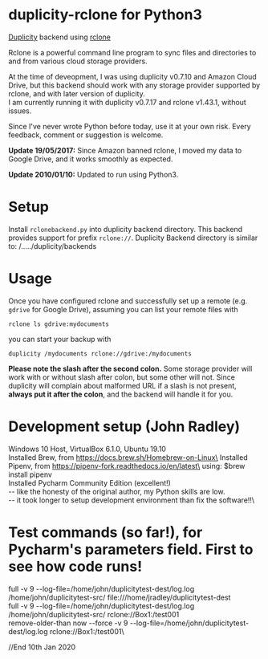 # duplicity-rclone for Python3
[Duplicity](http://duplicity.nongnu.org/) backend using [rclone](http://rclone.org/)

Rclone is a powerful command line program to sync files and directories to and from various cloud storage providers.

At the time of deveopment, I was using duplicity v0.7.10 and Amazon Cloud Drive, but this backend should work with any storage provider supported by rclone, and with later version of duplicity.\
I am currently running it with duplicity v0.7.17 and rclone v1.43.1, without issues.

Since I've never wrote Python before today, use it at your own risk. Every feedback, comment or suggestion is welcome.

**Update 19/05/2017:** Since Amazon banned rclone, I moved my data to Google Drive, and it works smoothly as expected.

**Update 2010/01/10:** Updated to run using Python3.


# Setup
Install `rclonebackend.py` into duplicity backend directory. This backend provides support for prefix `rclone://`.
Duplicity Backend directory is similar to: /...../duplicity/backends

# Usage
Once you have configured rclone and successfully set up a remote (e.g. `gdrive` for Google Drive), assuming you can list your remote files with
```
rclone ls gdrive:mydocuments
```
you can start your backup with
```
duplicity /mydocuments rclone://gdrive:/mydocuments
```
**Please note the slash after the second colon.** Some storage provider will work with or without slash after colon, but some other will not. Since duplicity will complain about malformed URL if a slash is not present, **always put it after the colon**, and the backend will handle it for you.

# Development setup (John Radley)
Windows 10 Host, VirtualBox 6.1.0, Ubuntu 19.10\
Installed Brew, from https://docs.brew.sh/Homebrew-on-Linux\
Installed Pipenv, from https://pipenv-fork.readthedocs.io/en/latest\
  using: $brew install pipenv\
Installed Pycharm Community Edition (excellent!)\
-- like the honesty of the original author, my Python skills are low.\
-- it took longer to setup development environment than fix the software!!\

# Test commands (so far!), for Pycharm's parameters field. First to see how code runs!
full -v 9 --log-file=/home/john/duplicitytest-dest/log.log /home/john/duplicitytest-src/ file:///home/jradley/duplicitytest-dest\
full -v 9 --log-file=/home/john/duplicitytest-dest/log.log /home/john/duplicitytest-src/ rclone://Box1:/test001\
remove-older-than now --force -v 9 --log-file=/home/john/duplicitytest-dest/log.log  rclone://Box1:/test001\


//End
10th Jan 2020

